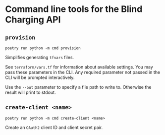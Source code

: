 Command line tools for the Blind Charging API
===

## `provision`

```
poetry run python -m cmd provision
```

Simplifies generating `tfvars` files.

See `terraform/vars.tf` for information about available settings.
You may pass these parameters in the CLI.
Any required parameter not passed in the CLI will be prompted interactively.

Use the `--out` parameter to specify a file path to write to.
Otherwise the result will print to stdout.

## `create-client <name>`

```
poetry run python -m cmd create-client <name>
```

Create an `OAuth2` client ID and client secret pair.
